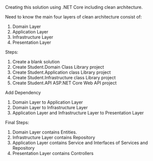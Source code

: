 Creating this solution using .NET Core including clean architecture.

Need to know the main four layers of clean architecture consist of:
1.  Domain Layer
2.  Application Layer
3.  Infrastructure Layer
4. Presentation Layer

Steps:
1. Create a blank solution
2. Create Student.Domain Class Library project
3. Create Student.Application class Library project
4. Create Student.Infrastructure class Library project
5. Create Student.API ASP.NET Core Web API project

Add Dependency 
1.  Domain Layer to Application Layer
2.  Domain Layer to Infrastructure Layer
3. Application Layer and Infrastructure Layer to Presentation Layer

Final Steps:
1.  Domain Layer contains Entities.
2.  Infrastructure Layer contains Repository
3.  Application Layer contains Service and Interfaces of Services and Repository
4.  Presentation Layer contains Controllers
